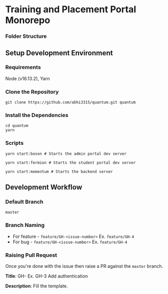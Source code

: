 # Training and Placement Portal Monorepo

### Folder Structure

## Setup Development Environment

### Requirements
Node (v16.13.2), Yarn

### Clone the Repository
```
git clone https://github.com/abhi3315/quantum.git quantum
```

### Install the Dependencies
```
cd quantum
yarn
```

### Scripts
```
yarn start:boson # Starts the admin portal dev server
```

```
yarn start:fermion # Starts the student portal dev server
```

```
yarn start:momentum # Starts the backend server
```

## Development Workflow

### Default Branch 
`master`

### Branch Naming
- For feature - `feature/GH-<issue-number>` Ex. `feature/GH-4`
- For bug - `feature/GH-<issue-number>` Ex. `feature/GH-4`

### Raising Pull Request
Once you're done with the issue then raise a PR against the `master` branch.

**Title**: GH-<issue-number> <short description>
Ex. GH-3 Add authentication

**Description**: Fill the template.
